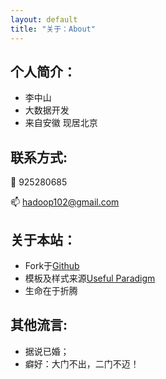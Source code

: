 ```yaml
---
layout: default
title: "关于：About"
---
```


## 个人简介：

* 李中山
* 大数据开发
* 来自安徽 现居北京

## 联系方式:

<p class="contact">
 <!--a href="https://www.jianshu.com/u/77824ca56847" title="简书联系我"><img src="http://www.sinaimg.cn/blog/developer/wiki/LOGO_32x32.png" width="24" height="24" style="display:inline-block;vertical-align:middle"></a><br/>
        <a href="http://www.zhihu.com/people/lippi-ouyang" title="知乎联系我"><img src="http://www.zhihu.com/favicon.ico" width="24" height="24" style="display:inline-block;vertical-align:middle"></a><br/-->
 <!--a href="https://github.com/LippiOuYang" title="Github联系我"><img src="http://www.github.com/lizhongshan0831" width="24" height="24" style="display:inline-block;vertical-align:middle"></a><br/-->
  🐧 925280685

  📫 hadoop102@gmail.com
</p>

## 关于本站：

* Fork于[Github](https://github.com/LippiOuYang/LippiOuYang.github.io)
* 模板及样式来源[Useful Paradigm](http://usefulparadigm.com/)
* 生命在于折腾

## 其他流言:
* 据说已婚；
* 癖好：大门不出，二门不迈！
